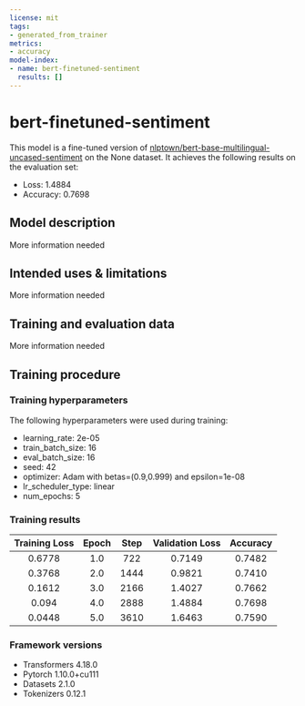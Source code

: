 ```yaml
---
license: mit
tags:
- generated_from_trainer
metrics:
- accuracy
model-index:
- name: bert-finetuned-sentiment
  results: []
---
```


<!-- This model card has been generated automatically according to the information the Trainer had access to. You
should probably proofread and complete it, then remove this comment. -->

# bert-finetuned-sentiment

This model is a fine-tuned version of [nlptown/bert-base-multilingual-uncased-sentiment](https://huggingface.co/nlptown/bert-base-multilingual-uncased-sentiment) on the None dataset.
It achieves the following results on the evaluation set:
- Loss: 1.4884
- Accuracy: 0.7698

## Model description

More information needed

## Intended uses & limitations

More information needed

## Training and evaluation data

More information needed

## Training procedure

### Training hyperparameters

The following hyperparameters were used during training:
- learning_rate: 2e-05
- train_batch_size: 16
- eval_batch_size: 16
- seed: 42
- optimizer: Adam with betas=(0.9,0.999) and epsilon=1e-08
- lr_scheduler_type: linear
- num_epochs: 5

### Training results

| Training Loss | Epoch | Step | Validation Loss | Accuracy |
|:-------------:|:-----:|:----:|:---------------:|:--------:|
| 0.6778        | 1.0   | 722  | 0.7149          | 0.7482   |
| 0.3768        | 2.0   | 1444 | 0.9821          | 0.7410   |
| 0.1612        | 3.0   | 2166 | 1.4027          | 0.7662   |
| 0.094         | 4.0   | 2888 | 1.4884          | 0.7698   |
| 0.0448        | 5.0   | 3610 | 1.6463          | 0.7590   |


### Framework versions

- Transformers 4.18.0
- Pytorch 1.10.0+cu111
- Datasets 2.1.0
- Tokenizers 0.12.1
